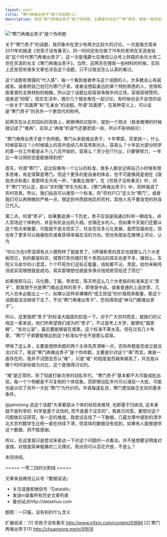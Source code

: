 ```yaml
---
layout: post
title: “寒门再难出贵子”是个伪命题(1)
description: 我说“寒门再难出贵子”是个伪命题，主要是针对这个“再”而言。难是一直存在的，我并不试图去否认“难” ，只是“难” 的程度是否越来越高了，并且是以哪个时间坐标做为对比，这个是值得讨论的。
---
```


![“寒门再难出贵子”是个伪命题](../img/)

关于“寒门贵子”的话题，我印象中在至少有两次比较大的讨论。一次是南方周末2011年的报道《穷孩子没有春天》，同一时间还有位做了15年的老师在天涯发帖说“这个时代寒门再难出贵子”。这一次是鬼脚七在微信公众号上转载的永乐大帝二世在天涯的长文《寒门再难出贵子》。当然，这两天在搜索一些材料的时候，实际上还发现有很多文章也涉及这个话题，只不过我没怎么认真的看过。

这个话题有很强的“代入感”，每一个看到或者参与这个话题的人，大多数会心有戚戚焉。或者把自己划归为寒门子弟，或者会想起身边的某个特别熟悉的人，觉得和故事里的主角特别的相像。所以这个话题比较容易争取中间立场，容易获得赞同，或者说“同情”。现实生活中，偶尔几个朋友聚在一起讨论，有时候也会不自觉的谈一些关于“凤凰男”和“孔雀女”的话题。所谓“凤凰男”，在某种意义上，可以说是“寒门贵子”的另外一个更现代的称呼。

前两天在从北京回杭的高铁上，刷微博的过程中，提到一个观点（我发微博的时候错记成了“难再”，实际上“再难”的语气还要悲观一些，所以不影响结论）：

“寒门难再出贵子是个伪命题。寒门从来就难出贵子，十年寒窗，百里挑一，什么时候容易过？小时候镇上的高中连续几年高考剃光头，容易么？十年前大部分同学的第一份工作都是从干儿八百开始的，容易么？至少在IT行业，只要够努力，一年比一年过得好还是能做得到吧”

首先，何谓“寒门”，这比较难有一个公认的标准，很多人都会记得自己小时候有很多苦难，肯定得算是寒门。但这个更多的是自身的体会，也不可能像周星驰在《唐伯虎点秋香》里那样去大吼一声，“谁敢比我惨”。在《穷孩子没有春天》中，对于“寒门”的认定，是以“农村籍”学生为标准，《寒门再难出贵子》中，同样强调了农村背景。所以，我们姑且可以接受一个标准，将“农村户口”定义为“寒门”。或者我们可以再稍微的严格一点，限定到中西部地区的农村，其他人先不要自觉的将自己代入。

第二点，何谓“贵子”。如果要追溯一下历史，贵子应该是指通过科举一朝成名，进入官场这个体制内，并且有机会出将入相，衣锦还乡的人。但如果今天我们还要以这个观点来衡量，可能就不是太现实了。社会在往多元化发展，虽然官威尚在，但也有了更多可以施展抱负或者获得幸福生活的方向。但也有朋友在微博上评论，认为

“你以为在it界混得有点人模狗样了就是贵了，it界堪称贵的其实也就那么几个大老板而已，别的都是码农，城管打死你跟打死个卖西瓜的其实也差不多，赚钱么，东阳义乌金华的小混混，个个吓死你们这些正能量，钱权都不沾，贵屁，给你来碗鸡汤说实现理想就是成功，其实那理想也就是多挣点钱把房贷给还了而已”

如果按照马云，马化腾，丁磊，李彦宏，陈天桥这么几个大老板的标准来定义“贵子”，那我想不光是寒门难出这样的贵子，即使是中品，或者普通的上品世家，几代人也未必能出上一个。如果以这样赤裸裸的“成王败寇”的价值观来衡量，那这个话题就没法继续下去了，不光“寒门再难出贵子”，恐怕得改成“神马门都难出贵子”。

所以，这里我把“贵子”的标准大幅度的拉低一下。对于广大农村而言，就我们的父母这一辈来说，他们所希望我们成为的“贵子”，不过是考上大学，能够吃“国家粮”，“坐办公室”，最后要能够留在城里。这个标准不算太高，但在过去几十年里，“寒门”子弟要能够达到这个标准似乎也不是那么容易。

啰嗦了这么多，主要是想把命题的两个主体先弄清晰一点，否则命题是否成立就没法讨论了。我说“寒门再难出贵子”是个伪命题，主要是针对这个“再”而言。难是一直存在的，我并不试图去否认“难” ，只是“难” 的程度是否越来越高了，并且是以哪个时间坐标做为对比，这个是值得讨论的。

“难”是正常的，除了彻底打破次序的动乱年代，“寒门贵子”基本都不大可能成批出现，每一个个例都是不可复制的个体现象。而即使动乱年代可以涌现一大批，可能也是以坑了另外一大批“寒门”为代价的。毕竟每逢乱世，寒门更加缺乏生存的基本条件。

@jametong 说这个话题“大家都是从个体的经验来推导, 也即基于归纳法, 这本身就不是科学的. 科学是基于证伪的, 而不是基于证实的”，我表示同意。要想对这个问题做实证研究，有一定的难度。我尝试去找了一下数据，几篇文章中提到的清华北大农村籍学生比例一直在持续下滑，但具体的数据没有找到，如果有人能够提供这个数据，则不胜感谢。

所以，在这里我只是尝试来表达一下对这个问题的一点看法，并不是想要证明谁对谁错。对错是简单粗暴的二元理论，观点则可以百花齐放，不是么？

未完待续。

===== 一零二四的分割线 =====

文章来自微信公众号『数据说话』
* 关注请搜索微信号『Datatalk』
* 发送m查看所有历史文章列表
* 备份站点http://datashuo.com 

题图：一只猫，没有别的什么含义

扩展阅读：
[1] 穷孩子没有春天
http://www.infzm.com/content/61888
[2] 寒门再难出贵子(1)
http://chuansong.me/n/91616
